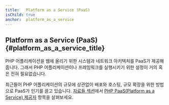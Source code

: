 ```yaml
---
title:   Platform as a Service (PaaS)
isChild: true
anchor:  platform_as_a_service
---
```


## Platform as a Service (PaaS) {#platform_as_a_service_title}

PHP 어플리케이션을 웹에 올리기 위한 시스템과 네트워크 아키텍처를 PaaS가 제공해줍니다. 그래서 PHP 어플리케이션이나
프레임워크를 실행시키기 위한 설정이 거의 혹은 전혀 필요없습니다.

최근들어 PHP 어플리케이션의 규모에 상관없이 배포와 호스팅, 규모 확장을 위한 방법으로 PaaS가 인기를 끌고 있습니다.
[자료들 섹션](#resources)에서 [PHP PaaS(Platform as a Service) 제공자](#php_paas_providers) 항목을 살펴보세요.